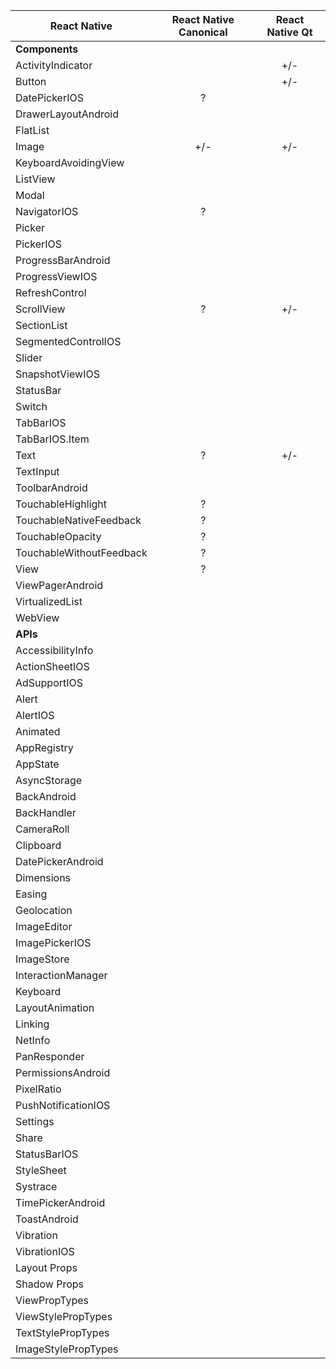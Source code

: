 |React Native                   | React Native Canonical | React Native Qt  |
| ----------------------------- |:----------------------:| :---------------:|
| **Components**                |                        |                  |
| ActivityIndicator             |                        | +/-              |
| Button                        |                        | +/-              |
| DatePickerIOS                 | ?                      |                  |
| DrawerLayoutAndroid           |                        |                  |
| FlatList                      |                        |                  |
| Image                         | +/-                    | +/-              |
| KeyboardAvoidingView          |                        |                  |
| ListView                      |                        |                  |
| Modal                         |                        |                  |
| NavigatorIOS                  | ?                      |                  |
| Picker                        |                        |                  |
| PickerIOS                     |                        |                  |
| ProgressBarAndroid            |                        |                  |
| ProgressViewIOS               |                        |                  |
| RefreshControl                |                        |                  |
| ScrollView                    | ?                      | +/-              |
| SectionList                   |                        |                  |
| SegmentedControlIOS           |                        |                  |
| Slider                        |                        |                  |
| SnapshotViewIOS               |                        |                  |
| StatusBar                     |                        |                  |
| Switch                        |                        |                  |
| TabBarIOS                     |                        |                  |
| TabBarIOS.Item                |                        |                  |
| Text                          | ?                      | +/-              |
| TextInput                     |                        |                  |
| ToolbarAndroid                |                        |                  |
| TouchableHighlight            | ?                      |                  |
| TouchableNativeFeedback       | ?                      |                  |
| TouchableOpacity              | ?                      |                  |
| TouchableWithoutFeedback      | ?                      |                  |
| View                          | ?                      |                  |
| ViewPagerAndroid              |                        |                  |
| VirtualizedList               |                        |                  |
| WebView                       |                        |                  |
| **APIs**                      |                        |                  |
| AccessibilityInfo             |                        |                  |
| ActionSheetIOS                |                        |                  |
| AdSupportIOS                  |                        |                  |
| Alert                         |                        |                  |
| AlertIOS                      |                        |                  |
| Animated                      |                        |                  |
| AppRegistry                   |                        |                  |
| AppState                      |                        |                  |
| AsyncStorage                  |                        |                  |
| BackAndroid                   |                        |                  |
| BackHandler                   |                        |                  |
| CameraRoll                    |                        |                  |
| Clipboard                     |                        |                  |
| DatePickerAndroid             |                        |                  |
| Dimensions                    |                        |                  |
| Easing                        |                        |                  |
| Geolocation                   |                        |                  |
| ImageEditor                   |                        |                  |
| ImagePickerIOS                |                        |                  |
| ImageStore                    |                        |                  |
| InteractionManager            |                        |                  |
| Keyboard                      |                        |                  |
| LayoutAnimation               |                        |                  |
| Linking                       |                        |                  |
| NetInfo                       |                        |                  |
| PanResponder                  |                        |                  |
| PermissionsAndroid            |                        |                  |
| PixelRatio                    |                        |                  |
| PushNotificationIOS           |                        |                  |
| Settings                      |                        |                  |
| Share                         |                        |                  |
| StatusBarIOS                  |                        |                  |
| StyleSheet                    |                        |                  |
| Systrace                      |                        |                  |
| TimePickerAndroid             |                        |                  |
| ToastAndroid                  |                        |                  |
| Vibration                     |                        |                  |
| VibrationIOS                  |                        |                  |
| Layout Props                  |                        |                  |
| Shadow Props                  |                        |                  |
| ViewPropTypes                 |                        |                  |
| ViewStylePropTypes            |                        |                  |
| TextStylePropTypes            |                        |                  |
| ImageStylePropTypes           |                        |                  |
